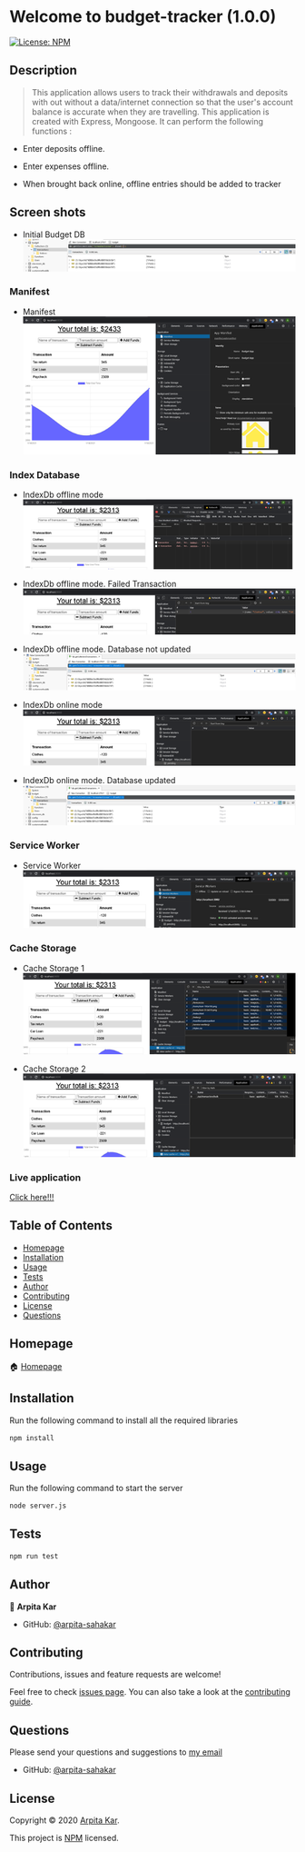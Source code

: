   # Welcome to budget-tracker (1.0.0)
  <a href="#">
    <img alt="License: NPM" src="https://img.shields.io/badge/license-NPM-yellow.svg" target="_blank" />
  </a>


  ## Description 

  > This application allows users to track their withdrawals and deposits with out without a data/internet connection so that the user's account balance is accurate when they are travelling. This application is created with Express, Mongoose. It can perform the following functions :
  

  *  Enter deposits offline.

  * Enter expenses offline.

  * When brought back online, offline entries should be added to tracker

## Screen shots
* Initial Budget DB
![Initial Budget DB](./public/images/budget_db.png)

### Manifest
* Manifest
![Manifest](./public/images/manifest.png)

### Index Database
* IndexDb offline mode
![IndexDb offline mode](./public/images/indexdb_offline.png)

* IndexDb offline mode. Failed Transaction
![IndexDb offline mode. Failed Transaction](./public/images/indexdb_offline_failed_transaction.png)

* IndexDb offline mode. Database not updated
![IndexDb offline mode. Database not updated](./public/images/indexdb_offline_db_not_updated.png)

* IndexDb online mode
![IndexDb online mode](./public/images/indexdb_online.png)

* IndexDb online mode. Database updated
![IndexDb online mode. Database updated](./public/images/indexdb_online_db_updated.png)

### Service Worker
* Service Worker
![Service Worker](./public/images/service_worker.png)

### Cache Storage
* Cache Storage 1
![Cache Storage](./public/images/cache_storage_1.png)

* Cache Storage 2
![Cache Storage](./public/images/cache_storage_2.png)

### Live application

[Click here!!!](https://still-spire-54332.herokuapp.com/)


  ## Table of Contents

  * [Homepage](#homepage)
  * [Installation](#installation)
  * [Usage](#usage)
  * [Tests](#tests)
  * [Author](#author)
  * [Contributing](#contributing)
  * [License](#license)
  * [Questions](#questions)
  
  
  ## Homepage

  🏠 [Homepage](https://github.com/arpita-sahakar/budget-tracker#readme)
  

  ## Installation
  Run the following command to install all the required libraries
  ```bash
  npm install
  ```

 
  ## Usage 
   Run the following command to start the server
  ```bash
  node server.js
  ```


  ## Tests
  ```bash
  npm run test
  ```


  ## Author

  👤 **Arpita Kar**
  * GitHub: [@arpita-sahakar](https://github.com/arpita-sahakar)


  ## Contributing

  Contributions, issues and feature requests are welcome!

  Feel free to check [issues page](https://github.com/arpita-sahakar/budget-tracker/issues). You can also take a look at the [contributing guide](https://github.com/arpita-sahakar/budget-tracker).


  ## Questions

  Please send your questions and suggestions to [my email](arpita.sahaa@gmail.com)
  * GitHub: [@arpita-sahakar](https://github.com/arpita-sahakar)


  ## License

  Copyright © 2020 [Arpita Kar](https://github.com/arpita-sahakar).

  This project is [NPM](https://github.com/arpita-sahakar/budget-trackerr/blob/main/license) licensed.

  
 

